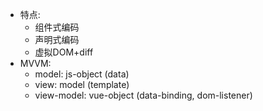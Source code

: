 - 特点: 
  - 组件式编码
  - 声明式编码
  - 虚拟DOM+diff
- MVVM:
  - model: js-object (data)
  - view: model (template)
  - view-model: vue-object (data-binding, dom-listener)
